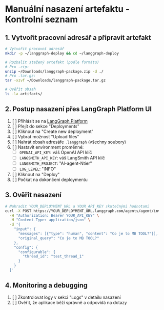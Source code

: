 # Manuální nasazení artefaktu - Kontrolní seznam

## 1. Vytvořit pracovní adresář a připravit artefakt

```bash
# Vytvořit pracovní adresář
mkdir -p ~/langgraph-deploy && cd ~/langgraph-deploy

# Rozbalit stažený artefakt (podle formátu)
# Pro .zip:
unzip ~/Downloads/langgraph-package.zip -d ./
# Pro .tar.gz:
tar -xzvf ~/Downloads/langgraph-package.tar.gz

# Ověřit obsah
ls -la artifacts/
```

## 2. Postup nasazení přes LangGraph Platform UI

1. [ ] Přihlásit se na [LangGraph Platform](https://smith.langchain.com/)
2. [ ] Přejít do sekce "Deployments"
3. [ ] Kliknout na "Create new deployment"
4. [ ] Vybrat možnost "Upload files"
5. [ ] Nahrát obsah adresáře `.langgraph` (všechny soubory)
6. [ ] Nastavit environment proměnné:
   - [ ] `OPENAI_API_KEY`: váš OpenAI API klíč
   - [ ] `LANGSMITH_API_KEY`: váš LangSmith API klíč 
   - [ ] `LANGSMITH_PROJECT`: "AI-agent-Ntier"
   - [ ] `LOG_LEVEL`: "INFO"
7. [ ] Kliknout na "Deploy"
8. [ ] Počkat na dokončení deploymentu

## 3. Ověřit nasazení

```bash
# Nahradit YOUR_DEPLOYMENT_URL a YOUR_API_KEY skutečnými hodnotami
curl -X POST https://YOUR_DEPLOYMENT_URL.langgraph.com/agents/agent/invoke \
  -H "Authorization: Bearer YOUR_API_KEY" \
  -H "Content-Type: application/json" \
  -d '{
    "input": {
      "messages": [{"type": "human", "content": "Co je to MB TOOL?"}],
      "original_query": "Co je to MB TOOL?"
    },
    "config": {
      "configurable": {
        "thread_id": "test_thread_1"
      }
    }
  }'
```

## 4. Monitoring a debugging

1. [ ] Zkontrolovat logy v sekci "Logs" v detailu nasazení
2. [ ] Ověřit, že aplikace běží správně a odpovídá na dotazy
